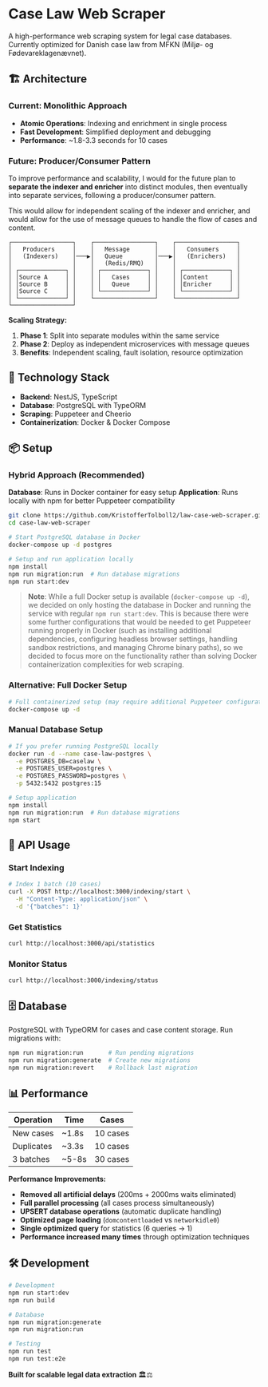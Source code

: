 # Case Law Web Scraper

A high-performance web scraping system for legal case databases. Currently optimized for Danish case law from MFKN (Miljø- og Fødevareklagenævnet).

## 🏗️ Architecture

### Current: Monolithic Approach

- **Atomic Operations**: Indexing and enrichment in single process
- **Fast Development**: Simplified deployment and debugging
- **Performance**: ~1.8-3.3 seconds for 10 cases

### Future: Producer/Consumer Pattern

To improve performance and scalability, I would for the future plan to **separate the indexer and enricher** into distinct modules, then eventually into separate services, following a producer/consumer pattern.

This would allow for independent scaling of the indexer and enricher, and would allow for the use of message queues to handle the flow of cases and content.

```
┌─────────────────┐    ┌─────────────────┐    ┌─────────────────┐
│   Producers     │    │   Message       │    │   Consumers     │
│   (Indexers)    │───▶│   Queue         │───▶│   (Enrichers)   │
│                 │    │   (Redis/RMQ)   │    │                 │
│ ┌─────────────┐ │    │ ┌─────────────┐ │    │ ┌─────────────┐ │
│ │Source A     │ │    │ │   Cases     │ │    │ │Content      │ │
│ │Source B     │ │    │ │   Queue     │ │    │ │Enricher     │ │
│ │Source C     │ │    │ └─────────────┘ │    │ └─────────────┘ │
│ └─────────────┘ │    └─────────────────┘    └─────────────────┘
└─────────────────┘
```

**Scaling Strategy:**

1. **Phase 1**: Split into separate modules within the same service
2. **Phase 2**: Deploy as independent microservices with message queues
3. **Benefits**: Independent scaling, fault isolation, resource optimization

## 🔧 Technology Stack

- **Backend**: NestJS, TypeScript
- **Database**: PostgreSQL with TypeORM
- **Scraping**: Puppeteer and Cheerio
- **Containerization**: Docker & Docker Compose

## 📦 Setup

### Hybrid Approach (Recommended)

**Database**: Runs in Docker container for easy setup
**Application**: Runs locally with npm for better Puppeteer compatibility

```bash
git clone https://github.com/KristofferTolboll2/law-case-web-scraper.git
cd case-law-web-scraper

# Start PostgreSQL database in Docker
docker-compose up -d postgres

# Setup and run application locally
npm install
npm run migration:run  # Run database migrations
npm run start:dev
```

> **Note**: While a full Docker setup is available (`docker-compose up -d`), we decided on only hosting the database in Docker and running the service with regular `npm run start:dev`. This is because there were some further configurations that would be needed to get Puppeteer running properly in Docker (such as installing additional dependencies, configuring headless browser settings, handling sandbox restrictions, and managing Chrome binary paths), so we decided to focus more on the functionality rather than solving Docker containerization complexities for web scraping.

### Alternative: Full Docker Setup

```bash
# Full containerized setup (may require additional Puppeteer configuration)
docker-compose up -d
```

### Manual Database Setup

```bash
# If you prefer running PostgreSQL locally
docker run -d --name case-law-postgres \
  -e POSTGRES_DB=caselaw \
  -e POSTGRES_USER=postgres \
  -e POSTGRES_PASSWORD=postgres \
  -p 5432:5432 postgres:15

# Setup application
npm install
npm run migration:run  # Run database migrations
npm start
```

## 🚀 API Usage

### Start Indexing

```bash
# Index 1 batch (10 cases)
curl -X POST http://localhost:3000/indexing/start \
  -H "Content-Type: application/json" \
  -d '{"batches": 1}'
```

### Get Statistics

```bash
curl http://localhost:3000/api/statistics
```

### Monitor Status

```bash
curl http://localhost:3000/indexing/status
```

## 🗄️ Database

PostgreSQL with TypeORM for cases and case content storage. Run migrations with:

```bash
npm run migration:run       # Run pending migrations
npm run migration:generate  # Create new migrations
npm run migration:revert    # Rollback last migration
```

## 📊 Performance

| Operation  | Time  | Cases    |
| ---------- | ----- | -------- |
| New cases  | ~1.8s | 10 cases |
| Duplicates | ~3.3s | 10 cases |
| 3 batches  | ~5-8s | 30 cases |

**Performance Improvements:**

- **Removed all artificial delays** (200ms + 2000ms waits eliminated)
- **Full parallel processing** (all cases process simultaneously)
- **UPSERT database operations** (automatic duplicate handling)
- **Optimized page loading** (`domcontentloaded` vs `networkidle0`)
- **Single optimized query** for statistics (6 queries → 1)
- **Performance increased many times** through optimization techniques

## 🛠️ Development

```bash
# Development
npm run start:dev
npm run build

# Database
npm run migration:generate
npm run migration:run

# Testing
npm run test
npm run test:e2e
```

**Built for scalable legal data extraction** 🏛️⚖️
